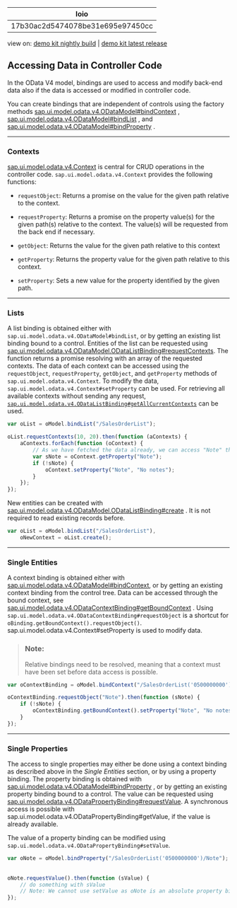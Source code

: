 <!-- loio17b30ac2d5474078be31e695e97450cc -->

| loio |
| -----|
| 17b30ac2d5474078be31e695e97450cc |

<div id="loio">

view on: [demo kit nightly build](https://openui5nightly.hana.ondemand.com/#/topic/17b30ac2d5474078be31e695e97450cc) | [demo kit latest release](https://openui5.hana.ondemand.com/#/topic/17b30ac2d5474078be31e695e97450cc)</div>

## Accessing Data in Controller Code

In the OData V4 model, bindings are used to access and modify back-end data also if the data is accessed or modified in controller code.

You can create bindings that are independent of controls using the factory methods  [sap.ui.model.odata.v4.ODataModel\#bindContext](https://openui5.hana.ondemand.com/#/api/sap.ui.model.odata.v4.ODataModel/methods/bindContext) ,  [sap.ui.model.odata.v4.ODataModel\#bindList](https://openui5.hana.ondemand.com/#/api/sap.ui.model.odata.v4.ODataModel/methods/bindList) , and  [sap.ui.model.odata.v4.ODataModel\#bindProperty](https://openui5.hana.ondemand.com/#/api/sap.ui.model.odata.v4.ODataModel/methods/bindProperty) .

***

<a name="loio17b30ac2d5474078be31e695e97450cc__section_acw_zcc_v3b"/>

### Contexts

 [sap.ui.model.odata.v4.Context](https://openui5.hana.ondemand.com/#/api/sap.ui.model.odata.v4.Context) is central for CRUD operations in the controller code. `sap.ui.model.odata.v4.Context` provides the following functions:

-   `requestObject`: Returns a promise on the value for the given path relative to the context.

-   `requestProperty`: Returns a promise on the property value\(s\) for the given path\(s\) relative to the context. The value\(s\) will be requested from the back end if necessary.

-   `getObject`: Returns the value for the given path relative to this context

-   `getProperty`: Returns the property value for the given path relative to this context.

-   `setProperty`: Sets a new value for the property identified by the given path.


***

<a name="loio17b30ac2d5474078be31e695e97450cc__section_h4x_1dc_v3b"/>

### Lists

A list binding is obtained either with `sap.ui.model.odata.v4.ODataModel#bindList`, or by getting an existing list binding bound to a control. Entities of the list can be requested using  [sap.ui.model.odata.v4.ODataModel.ODataListBinding\#requestContexts](https://openui5.hana.ondemand.com/#/api/sap.ui.model.odata.v4.ODataListBinding/methods/requestContexts). The function returns a promise resolving with an array of the requested contexts. The data of each context can be accessed using the `requestObject`, `requestProperty`, `getObject`, and `getProperty` methods of `sap.ui.model.odata.v4.Context`. To modify the data, `sap.ui.model.odata.v4.Context#setProperty` can be used. For retrieving all available contexts without sending any request, [`sap.ui.model.odata.v4.ODataListBinding#getAllCurrentContexts`](https://openui5.hana.ondemand.com/#/api/sap.ui.model.odata.v4.ODataListBinding%23methods/getAllCurrentContexts) can be used.

``` js
var oList = oModel.bindList("/SalesOrderList");

oList.requestContexts(10, 20).then(function (aContexts) {
    aContexts.forEach(function (oContext) {
        // As we have fetched the data already, we can access "Note" through getProperty
        var sNote = oContext.getProperty("Note"); 
        if (!sNote) {
            oContext.setProperty("Note", "No notes");
        }
    });
});
```

New entities can be created with  [sap.ui.model.odata.v4.ODataModel.ODataListBinding\#create](https://openui5.hana.ondemand.com/#/api/sap.ui.model.odata.v4.ODataListBinding/methods/create) . It is not required to read existing records before.

``` js
var oList = oModel.bindList("/SalesOrderList"),
    oNewContext = oList.create();
```

***

<a name="loio17b30ac2d5474078be31e695e97450cc__section_tvt_bdc_v3b"/>

### Single Entities

A context binding is obtained either with  [sap.ui.model.odata.v4.ODataModel\#bindContext](https://openui5.hana.ondemand.com/#/api/sap.ui.model.odata.v4.ODataModel/methods/bindContext), or by getting an existing context binding from the control tree. Data can be accessed through the bound context, see  [sap.ui.model.odata.v4.ODataContextBinding\#getBoundContext](https://openui5.hana.ondemand.com/#/api/sap.ui.model.odata.v4.ODataContextBinding/methods/getBoundContext) . Using `sap.ui.model.odata.v4.ODataContextBinding#requestObject` is a shortcut for `oBinding.getBoundContext().requestObject()`. sap.ui.model.odata.v4.Context\#setProperty is used to modify data.

> ### Note:  
> Relative bindings need to be resolved, meaning that a context must have been set before data access is possible.

``` js
var oContextBinding = oModel.bindContext("/SalesOrderList('0500000000')");

oContextBinding.requestObject("Note").then(function (sNote) {
    if (!sNote) {
        oContextBinding.getBoundContext().setProperty("Note", "No notes");
    }
});
```

***

<a name="loio17b30ac2d5474078be31e695e97450cc__section_hg5_cdc_v3b"/>

### Single Properties

The access to single properties may either be done using a context binding as described above in the *Single Entities* section, or by using a property binding. The property binding is obtained with  [sap.ui.model.odata.v4.ODataModel\#bindProperty](https://openui5.hana.ondemand.com/#/api/sap.ui.model.odata.v4.ODataModel/methods/bindProperty) , or by getting an existing property binding bound to a control. The value can be requested using [sap.ui.model.odata.v4.ODataPropertyBinding\#requestValue](https://openui5.hana.ondemand.com/#/api/sap.ui.model.odata.v4.ODataPropertyBinding/methods/requestValue). A synchronous access is possible with sap.ui.model.odata.v4.ODataPropertyBinding\#getValue, if the value is already available.

The value of a property binding can be modified using `sap.ui.model.odata.v4.ODataPropertyBinding#setValue`.

``` js
var oNote = oModel.bindProperty("/SalesOrderList('0500000000')/Note");
 
 
oNote.requestValue().then(function (sValue) {
    // do something with sValue
    // Note: We cannot use setValue as oNote is an absolute property binding
});
```

